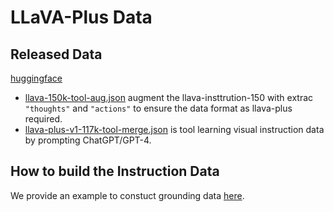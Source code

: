 # LLaVA-Plus Data

## Released Data

[huggingface](https://huggingface.co/datasets/LLaVA-VL/llava-plus-data)

- [llava-150k-tool-aug.json](https://huggingface.co/datasets/LLaVA-VL/llava-plus-data/blob/main/llava-150k-tool-aug.json) augment the llava-insttrution-150 with extrac `"thoughts"` and `"actions"` to ensure the data format as llava-plus required.
- [llava-plus-v1-117k-tool-merge.json](https://huggingface.co/datasets/LLaVA-VL/llava-plus-data/blob/main/llava-plus-v1-117k-tool-merge.json) is tool learning visual instruction data by prompting ChatGPT/GPT-4.


## How to build the Instruction Data
We provide an example to constuct grounding data [here](playground/llava-plus-data/grounding/run.sh).